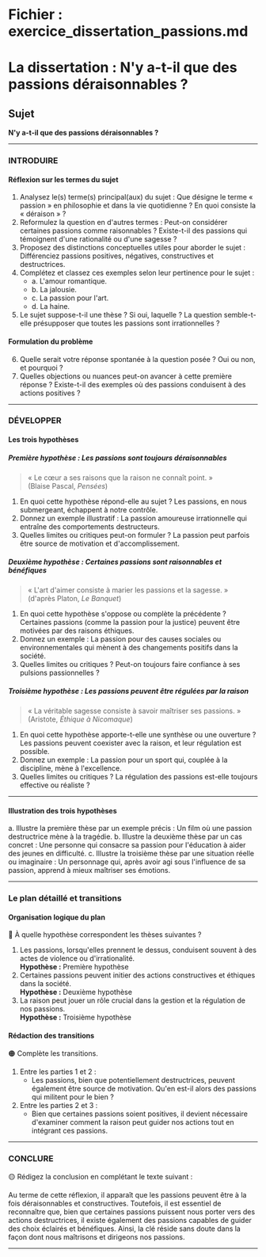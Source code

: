 # Fichier : exercice_dissertation_passions.md

# La dissertation : N'y a-t-il que des passions déraisonnables ?

## Sujet
**N'y a-t-il que des passions déraisonnables ?**

---

### INTRODUIRE

#### Réflexion sur les termes du sujet

1. Analysez le(s) terme(s) principal(aux) du sujet : Que désigne le terme « passion » en philosophie et dans la vie quotidienne ? En quoi consiste la « déraison » ?
2. Reformulez la question en d'autres termes : Peut-on considérer certaines passions comme raisonnables ? Existe-t-il des passions qui témoignent d'une rationalité ou d'une sagesse ?
3. Proposez des distinctions conceptuelles utiles pour aborder le sujet : Différenciez passions positives, négatives, constructives et destructrices.
4. Complétez et classez ces exemples selon leur pertinence pour le sujet :
   - a. L'amour romantique.
   - b. La jalousie.
   - c. La passion pour l'art.
   - d. La haine.
5. Le sujet suppose-t-il une thèse ? Si oui, laquelle ? La question semble-t-elle présupposer que toutes les passions sont irrationnelles ?

#### Formulation du problème

6. Quelle serait votre réponse spontanée à la question posée ? Oui ou non, et pourquoi ?
7. Quelles objections ou nuances peut-on avancer à cette première réponse ? Existe-t-il des exemples où des passions conduisent à des actions positives ?

---

### DÉVELOPPER

#### Les trois hypothèses

##### Première hypothèse : Les passions sont toujours déraisonnables

> « Le cœur a ses raisons que la raison ne connaît point. »  
> (Blaise Pascal, *Pensées*)

1. En quoi cette hypothèse répond-elle au sujet ? Les passions, en nous submergeant, échappent à notre contrôle.
2. Donnez un exemple illustratif : La passion amoureuse irrationnelle qui entraîne des comportements destructeurs.
3. Quelles limites ou critiques peut-on formuler ? La passion peut parfois être source de motivation et d'accomplissement.

##### Deuxième hypothèse : Certaines passions sont raisonnables et bénéfiques

> « L'art d'aimer consiste à marier les passions et la sagesse. »  
> (d'après Platon, *Le Banquet*)

1. En quoi cette hypothèse s'oppose ou complète la précédente ? Certaines passions (comme la passion pour la justice) peuvent être motivées par des raisons éthiques.
2. Donnez un exemple : La passion pour des causes sociales ou environnementales qui mènent à des changements positifs dans la société.
3. Quelles limites ou critiques ? Peut-on toujours faire confiance à ses pulsions passionnelles ?

##### Troisième hypothèse : Les passions peuvent être régulées par la raison

> « La véritable sagesse consiste à savoir maîtriser ses passions. »  
> (Aristote, *Éthique à Nicomaque*)

1. En quoi cette hypothèse apporte-t-elle une synthèse ou une ouverture ? Les passions peuvent coexister avec la raison, et leur régulation est possible.
2. Donnez un exemple : La passion pour un sport qui, couplée à la discipline, mène à l'excellence.
3. Quelles limites ou critiques ? La régulation des passions est-elle toujours effective ou réaliste ?

---

#### Illustration des trois hypothèses

a. Illustre la première thèse par un exemple précis : Un film où une passion destructrice mène à la tragédie.
b. Illustre la deuxième thèse par un cas concret : Une personne qui consacre sa passion pour l'éducation à aider des jeunes en difficulté.
c. Illustre la troisième thèse par une situation réelle ou imaginaire : Un personnage qui, après avoir agi sous l'influence de sa passion, apprend à mieux maîtriser ses émotions.

---

### Le plan détaillé et transitions

#### Organisation logique du plan

🔴 À quelle hypothèse correspondent les thèses suivantes ?

1. Les passions, lorsqu'elles prennent le dessus, conduisent souvent à des actes de violence ou d'irrationalité.  
   **Hypothèse :** Première hypothèse
2. Certaines passions peuvent initier des actions constructives et éthiques dans la société.  
   **Hypothèse :** Deuxième hypothèse
3. La raison peut jouer un rôle crucial dans la gestion et la régulation de nos passions.  
   **Hypothèse :** Troisième hypothèse

#### Rédaction des transitions

🟠 Complète les transitions.

1. Entre les parties 1 et 2 :  
   - Les passions, bien que potentiellement destructrices, peuvent également être source de motivation. Qu'en est-il alors des passions qui militent pour le bien ?
2. Entre les parties 2 et 3 :  
   - Bien que certaines passions soient positives, il devient nécessaire d'examiner comment la raison peut guider nos actions tout en intégrant ces passions.

---

### CONCLURE

🟡 Rédigez la conclusion en complétant le texte suivant :

Au terme de cette réflexion, il apparaît que les passions peuvent être à la fois déraisonnables et constructives. Toutefois, il est essentiel de reconnaître que, bien que certaines passions puissent nous porter vers des actions destructrices, il existe également des passions capables de guider des choix éclairés et bénéfiques. Ainsi, la clé réside sans doute dans la façon dont nous maîtrisons et dirigeons nos passions.

---